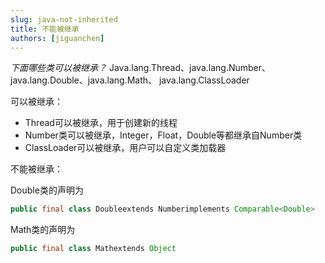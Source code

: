 ```yaml
---
slug: java-not-inherited
title: 不能被继承
authors: [jiguanchen]
---
```


*下面哪些类可以被继承？* <!--more-->Java.lang.Thread、java.lang.Number、java.lang.Double、java.lang.Math、 java.lang.ClassLoader

可以被继承：

- Thread可以被继承，用于创建新的线程
- Number类可以被继承，Integer，Float，Double等都继承自Number类
- ClassLoader可以被继承，用户可以自定义类加载器

不能被继承：

Double类的声明为

```java
public final class Doubleextends Numberimplements Comparable<Double>
```

Math类的声明为

```java
public final class Mathextends Object
```

